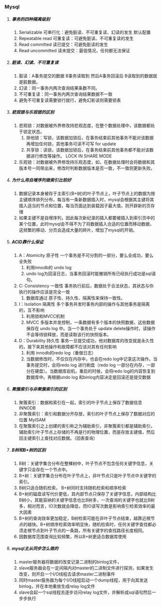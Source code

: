 ### Mysql
1. ##### 事务的四种隔离级别
   1. Serializable  可串行化：避免脏读、不可重复读、幻读的发生 默认配置
   2. Repeatable read 可重复读：可避免脏读、不可重复读的发生
   3. Read committed 读已提交：可避免脏读的发生
   4. Read uncommitted 读未提交：最低情况，任何都无法保证
2. ##### 脏读、幻读、不可重复读
   1. 脏读：A事务提交的数据 B事务读取到 然后A事务回滚后 B读取到的数据就是脏数据。
   2. 幻读：同一事务内两次查询结果条数不同。
   3. 不可重复读：同一事务内两次查询结果数据不一致
   4. 避免不可重复读需要锁行就行，避免幻影读则需要锁表
3. ##### 悲观锁与乐观锁的区别
   1. 悲观锁：对数据被外界修改持悲观态度，在整个数据处理中，该数据都处于锁定状态。
      1. 排他锁：写锁，该数据加锁后，在事务结束前其他事务不能对该数据再增加任何锁，其他事务可读不可写  for update
      2. 共享锁：读锁，该数据加锁后，在事务结束前其他事务都不能对该数据进行修改等操作。 LOCK IN SHARE MODE
   2. 乐观锁：对数据被外界修改持乐观态度，如，在数据处理时会将数据和其版本号一同带出来，修改时判断数据版本是否一致，不一致则更新失败。
4. ##### 为什么用自增序列做索引比较好
   1. 数据记录本身被存于主索引(B+树)的叶子节点上，叶子节点上的数据为按主键顺序排列分布，每当有一条新数据插入时，mysql会根据其主键将其插入适当的节点和位置，每当页面达到装载因子最大值，则开辟新的页存储
   2. 如果主键不是自增序列，因此每次新纪录的插入都要被插入到索引页中的某个位置，此时mysql会不得不为了将数据插入合适的位置而移动数据，这频繁的移动、分页会造成大量的碎片，增加了mysql的开销。
5. ##### ACID靠什么保证
   1. A：Atomicity 原子性 一个事务是不可分割的一部分，要么全成功，要么全失败
      1. 利用innodb的 undo log
      2. undo log为回滚日志，当事务回滚时能撤销所有已经执行成功是sql语句。
   2. C: Consistency 一致性 事务执行前后，数据处于合法状态，其状态与你执行的操作应该是完全一致
      1. 数据库通过 原子性、持久性、隔离性来保持一致性。
   3. I：Isolation 隔离性 多个事务并发时事务内部的操作与其他事务是隔离的，互不影响
      1. 利用锁和MVCC机制
      2. MVCC 多版本并发控制，一条数据有多个版本的快照数据，这些数据保存在 undo log 中。当一个事务处于 update delete操作时，读操作不会等待锁释放，而是读取该行的快照版本。
   4. D：Durability 持久性 事务一旦提交成功，他对数据库的改变就是永久性的，接下来其他操作和故障都不应该对其有任何影响
      1. 利用 innodb的redo log（重做日志）
      2. 当数据修改时，不仅仅在内存中，也会在redo log中记录这次操作。当事务提交时，会将redo log 进行刷盘（redo log 一部分在内存，一部分在硬盘）。当数据库宕机，重启的时候，会将redo log的内容恢复到数据库中。再根据undo log 和binlog内容决定是回滚还是提交数据
6. ##### 聚簇索引与非聚簇索引的区别
   1. 聚簇索引：数据和索引在一起，索引的叶子节点上保存了数据信息 INNODB
   2. 非聚簇索引：索引和数据分开存放，索引的叶子节点上保存了数据对应的位置 MyISAM
   3. 在聚簇索引之上创建的索引称之为辅助索引，非聚簇索引都是辅助索引，辅助索引叶子节点上存储的不再是行的物理位置，而是存放主键值，然后回主键索引上查找对应数据。（回表查询）
7. ##### B树和B+树的区别
   1.  B树：关键字集合分布在整棵树中，叶子节点不包含任何关键字信息，关键字只会存在一个节点中。
   2.  B+树：关键字集合分布在叶子节点上，非叶节点只是叶子节点中关键字的索引。
   3.  B树只适合随机检索， B+树同时支持随机检索和顺序检索
   4.  B+树的磁盘读写代价更低，其内部节点只保存了关键字信息，内部结构比B树小，其能容纳的关键字信息也比B树多，一次查询的关键字也就比B树多，相对而言，IO次数就会降低，而IO读写次数是影响索引检索效率的最大因素
   5.  B+树的查询效率更加稳定，B树检索可能在非叶子节点结束，越靠近根节点的越快。B+树顺序检索效率明显快，随机检索时，任何关键字查找都必须走根节点到叶子节点的一条路，所有关键字的查找路径长度相同。
   6.  因数据库范围查询比较频繁，所以B+树更适合数据库使用
8.  ##### mysql主从同步怎么做的
    1.  master服务器将数据的改变记录二进制的binlog文件，
    2.  slave服务器会在一定间隔内对master的二进制文件进行探测，如果发生改变，则开启一个I/O线程去请求master二进制事件
    3.  同时master服务器为每个I/O线程启动一个dump线程，用于向其发送binlog，并在本地重放生成relay log文件
    4.  slave会起一个sql线程去逐步访问relay log文件，并解析成sql语句然后一步步执行